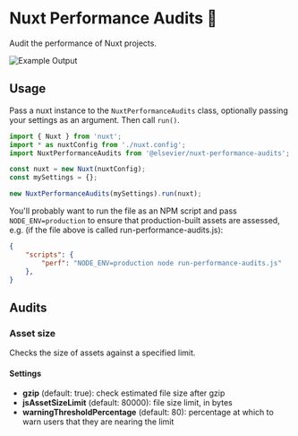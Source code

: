 # Nuxt Performance Audits 🚀

Audit the performance of Nuxt projects.

![Example Output](https://cdn.rawgit.com/elsevier-io/nuxt-performance-audits/master/example-output.png)

## Usage

Pass a nuxt instance to the `NuxtPerformanceAudits` class, optionally passing your settings as an argument. Then call `run()`.

```js
import { Nuxt } from 'nuxt';
import * as nuxtConfig from './nuxt.config';
import NuxtPerformanceAudits from '@elsevier/nuxt-performance-audits';

const nuxt = new Nuxt(nuxtConfig);
const mySettings = {};

new NuxtPerformanceAudits(mySettings).run(nuxt);
```

You'll probably want to run the file as an NPM script and pass `NODE_ENV=production` to ensure that production-built assets are assessed, e.g. (if the file above is called run-performance-audits.js):

```json
{
    "scripts": {
        "perf": "NODE_ENV=production node run-performance-audits.js"
    },
}
```

## Audits

### Asset size

Checks the size of assets against a specified limit.

#### Settings

- **gzip** (default: true): check estimated file size after gzip
- **jsAssetSizeLimit** (default: 80000): file size limit, in bytes
- **warningThresholdPercentage** (default: 80): percentage at which to warn users that they are nearing the limit
